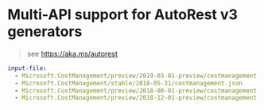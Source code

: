 # Multi-API support for AutoRest v3 generators

> see https://aka.ms/autorest

``` yaml $(enable-multi-api)
input-file:
  - Microsoft.CostManagement/preview/2019-03-01-preview/costmanagement.json
  - Microsoft.CostManagement/stable/2018-05-31/costmanagement.json
  - Microsoft.CostManagement/preview/2018-08-01-preview/costmanagement.json
  - Microsoft.CostManagement/preview/2018-12-01-preview/costmanagement.json
```
